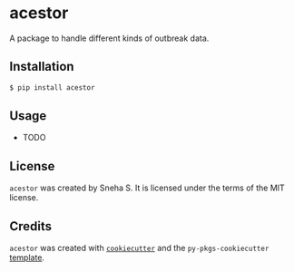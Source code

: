 # acestor

A package to handle different kinds of outbreak data.

## Installation

```bash
$ pip install acestor
```

## Usage

- TODO


## License

`acestor` was created by Sneha S. It is licensed under the terms of the MIT license.

## Credits

`acestor` was created with [`cookiecutter`](https://cookiecutter.readthedocs.io/en/latest/) and the `py-pkgs-cookiecutter` [template](https://github.com/py-pkgs/py-pkgs-cookiecutter).

